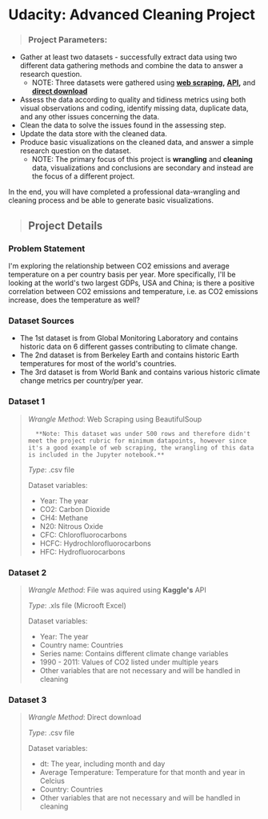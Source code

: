 # Udacity: Advanced Cleaning Project

> ### Project Parameters:

* Gather at least two datasets - successfully extract data using two different data gathering methods and combine the data to answer a research question.
    - NOTE: Three datasets were gathered using <ins>**web scraping</ins>,** <ins>**API</ins>,** and <ins>**direct download**</ins>
* Assess the data according to quality and tidiness metrics using both visual observations and coding, identify missing data, duplicate data, and any other issues concerning the data.
* Clean the data to solve the issues found in the assessing step.
* Update the data store with the cleaned data.
* Produce basic visualizations on the cleaned data, and answer a simple research question on the dataset.
    - NOTE: The primary focus of this project is **wrangling** and **cleaning** data, visualizations and conclusions are secondary and instead are the focus of a different project.

In the end, you will have completed a professional data-wrangling and cleaning process and be able to generate basic visualizations.

> ## Project Details

### Problem Statement

I'm exploring the relationship between CO2 emissions and average temperature on a per country basis per year. More specifically, I'll be looking at the world's two largest GDPs, USA and China; is there a positive correlation between CO2 emissions and temperature, i.e. as CO2 emissions increase, does the temperature as well?

### Dataset Sources

* The 1st dataset is from Global Monitoring Laboratory and contains historic data on 6 different gasses contributing to climate change. 
* The 2nd dataset is from Berkeley Earth and contains historic Earth temperatures for most of the world's countries.
* The 3rd dataset is from World Bank and contains various historic climate change metrics per country/per year. 

### Dataset 1
>    *Wrangle Method*: Web Scraping using BeautifulSoup
>
>       **Note: This dataset was under 500 rows and therefore didn't meet the project rubric for minimum datapoints, however since it's a good example of web scraping, the wrangling of this data is included in the Jupyter notebook.**
>
>    *Type*: .csv file
>
>    Dataset variables:
>
>    * Year: The year
>    * CO2: Carbon Dioxide
>    * CH4: Methane
>    * N20: Nitrous Oxide
>    * CFC: Chlorofluorocarbons
>    * HCFC: Hydrochlorofluorocarbons
>    * HFC: Hydrofluorocarbons

### Dataset 2
>    *Wrangle Method*: File was aquired using **Kaggle's** API
>
>    *Type*: .xls file (Microoft Excel)
>
>    Dataset variables:
>
>    * Year: The year
>    * Country name: Countries
>    * Series name: Contains different climate change variables
>    * 1990 - 2011: Values of CO2 listed under multiple years
>    * Other variables that are not necessary and will be handled in cleaning

### Dataset 3
>   *Wrangle Method*: Direct download
>
>   *Type*: .csv file
>
>   Dataset variables:
>
>    * dt: The year, including month and day
>    * Average Temperature: Temperature for that month and year in Celcius
>    * Country: Countries
>    * Other variables that are not necessary and will be handled in cleaning